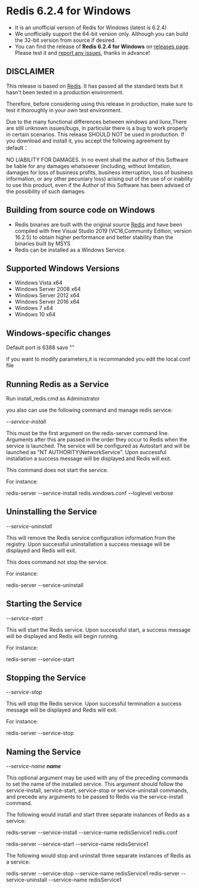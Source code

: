 # Redis 6.2.4 for Windows

- It is an unofficial version of Redis for Windows (latest is 6.2.4)
- We unofficially support the 64-bit version only. Although you can build the 32-bit version from source if desired.
- You can find the release of **Redis 6.2.4 for Windows** on [releases page](https://github.com/zkteco_india/redis/releases). Please test it and [report any issues](https://github.com/zkteco_india/redis/wiki/Submitting-an-Issue), thanks in advance!


## DISCLAIMER

This release is based on [Redis](https://github.com/redis/redis). It has passed all the standard tests but it hasn't been tested in a production environment.

Therefore, before considering using this release in production, make sure to test it thoroughly in your own test environment.

Due to the many functional differences between windows and liunx,There are still unknown issues/bugs, in particular there is a bug to work properly in certain scenarios. This release SHOULD NOT be used in production.
If you download and install it, you accept the following agreement by default：

NO LIABILITY FOR DAMAGES.
In no event shall the author of this Software be liable for any damages whatsoever (including, without limitation, damages for loss of business profits, business interruption, loss of business information, or any other pecuniary loss) arising out of the use of or inability to use this product, even if the Author of this Software has been advised of the possibility of such damages.


## Building from source code on Windows

  - Redis binaries are built with the original source [Redis](https://github.com/redis/redis) and have been compiled with free Visual Studio 2019 (VC16,Community Edition, version 16.2.5) to obtain higher performance and better stability than the binaries built by MSYS
  - Redis can be installed as a Windows Service.
  
## Supported Windows Versions

- Windows Vista x64
- Windows Server 2008 x64
- Windows Server 2012 x64
- Windows Server 2016 x64  
- Windows 7 x64
- Windows 10 x64

## Windows-specific changes

Default port is 6388
save ""

if you want to modify parameters,it is recommanded you edit the local.conf file


## Running Redis as a Service

Run install_redis.cmd as Administrator

you also can use the following command and manage redis service:

*--service-install*

This must be the first argument on the redis-server command line. Arguments after this are passed in the order they occur to Redis when the service is launched. The service will be configured as Autostart and will be launched as "NT AUTHORITY\\NetworkService". Upon successful installation a success message will be displayed and Redis will exit.

This command does not start the service.

For instance:

redis-server --service-install redis.windows.conf --loglevel verbose

Uninstalling the Service
------------------------

*--service-uninstall*

This will remove the Redis service configuration information from the registry. Upon successful uninstallation a success message will be displayed and Redis will exit.

This does command not stop the service.

For instance:

redis-server --service-uninstall

Starting the Service
--------------------

*--service-start*

This will start the Redis service. Upon successful start, a success message will be displayed and Redis will begin running.

For instance:

redis-server --service-start

Stopping the Service
--------------------

*--service-stop*

This will stop the Redis service. Upon successful termination a success message will be displayed and Redis will exit.

For instance:

redis-server --service-stop

Naming the Service
------------------

*--service-name **name***

This optional argument may be used with any of the preceding commands to set the name of the installed service. This argument should follow the service-install, service-start, service-stop or service-uninstall commands, and precede any arguments to be passed to Redis via the service-install command.

The following would install and start three separate instances of Redis as a service:

redis-server --service-install --service-name redisService1 redis.conf

redis-server --service-start --service-name redisService1

The following would stop and uninstall three separate instances of Redis as a service:

redis-server --service-stop --service-name redisService1
redis-server --service-uninstall --service-name redisService1

  